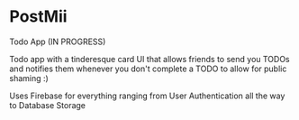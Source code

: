 # PostMii
Todo App (IN PROGRESS)

Todo app with a tinderesque card UI that allows friends to send you TODOs and notifies them whenever you don't complete a TODO to allow for public shaming :) 

Uses Firebase for everything ranging from User Authentication all the way to Database Storage
